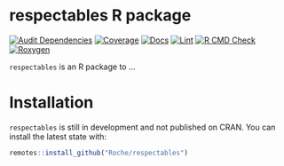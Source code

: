 # respectables R package

[![Audit Dependencies](https://github.com/Roche/respectables/actions/workflows/audit.yaml/badge.svg)](https://github.com/Roche/respectables/actions/workflows/audit.yaml)
[![Coverage](https://github.com/Roche/respectables/actions/workflows/test-coverage.yaml/badge.svg)](https://github.com/Roche/respectables/actions/workflows/test-coverage.yaml)
[![Docs](https://github.com/Roche/respectables/actions/workflows/pkgdown.yaml/badge.svg)](https://roche.github.io/respectables/)
[![Lint](https://github.com/Roche/respectables/actions/workflows/lint.yaml/badge.svg)](https://github.com/Roche/respectables/actions/workflows/lint.yaml)
[![R CMD Check](https://github.com/Roche/respectables/actions/workflows/build-check-install.yaml/badge.svg)](https://github.com/Roche/respectables/actions/workflows/build-check-install.yaml)
[![Roxygen](https://github.com/Roche/respectables/actions/workflows/roxygen.yaml/badge.svg)](https://github.com/Roche/respectables/actions/workflows/roxygen.yaml)

`respectables` is an R package to ...

# Installation

`respectables` is still in development and not published on CRAN. You can install the latest state with:

```r
remotes::install_github("Roche/respectables")
```

